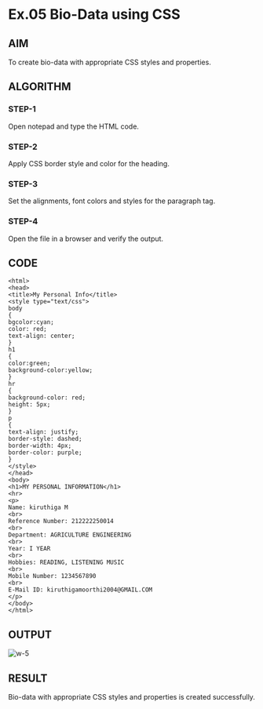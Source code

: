 # Ex.05 Bio-Data using CSS
## AIM
  To create bio-data with appropriate CSS styles and properties.

## ALGORITHM
### STEP-1
  Open notepad and type the HTML code.

### STEP-2
  Apply CSS border style and color for the heading.

### STEP-3
  Set the alignments, font colors and styles for the paragraph tag.

### STEP-4
  Open the file in a browser and verify the output.
  
## CODE
```
<html>
<head>
<title>My Personal Info</title>
<style type="text/css">
body
{
bgcolor:cyan;
color: red;
text-align: center;
}
h1
{
color:green;
background-color:yellow;
}
hr
{
background-color: red;
height: 5px;
}
p
{
text-align: justify;
border-style: dashed;
border-width: 4px;
border-color: purple;
}
</style>
</head>
<body>
<h1>MY PERSONAL INFORMATION</h1>
<hr>
<p>
Name: kiruthiga M
<br>
Reference Number: 212222250014
<br>
Department: AGRICULTURE ENGINEERING
<br>
Year: I YEAR
<br>
Hobbies: READING, LISTENING MUSIC
<br>
Mobile Number: 1234567890
<br>
E-Mail ID: kiruthigamoorthi2004@GMAIL.COM
</p>
</body>
</html>
```
## OUTPUT
![w-5](https://github.com/Kiruthigamoorthi/Ex05_Web-Design/assets/127816726/52de6863-4249-485c-a237-36c91c5d4841)


## RESULT
  Bio-data with appropriate CSS styles and properties is created successfully.
